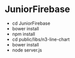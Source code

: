JuniorFirebase
==============

* cd JuniorFirebase
* bower install
* npm install
* cd public/libs/n3-line-chart
* bower install
* node server.js
